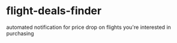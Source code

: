 # flight-deals-finder
automated notification for price drop on flights you're interested in purchasing
